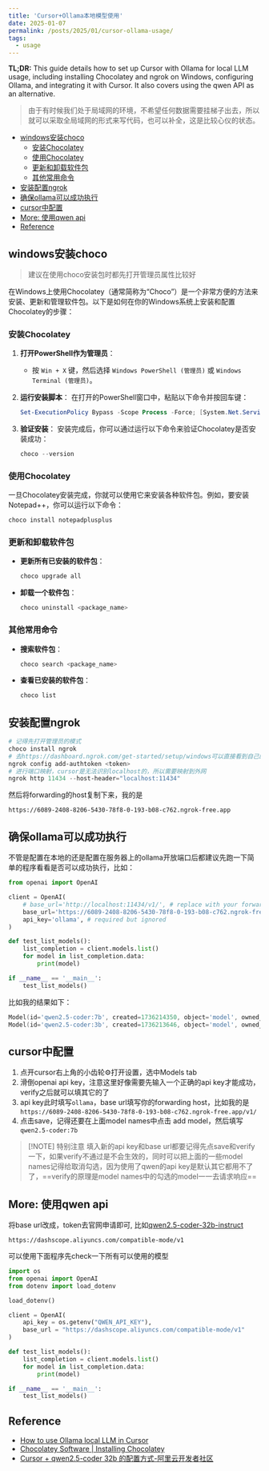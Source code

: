 ```yaml
---
title: 'Cursor+Ollama本地模型使用'
date: 2025-01-07
permalink: /posts/2025/01/cursor-ollama-usage/
tags:
  - usage
---
```


**TL;DR:** This guide details how to set up Cursor with Ollama for local LLM usage, including installing Chocolatey and ngrok on Windows, configuring Ollama, and integrating it with Cursor. It also covers using the qwen API as an alternative.

<!--more-->

> 由于有时候我们处于局域网的环境，不希望任何数据需要挂梯子出去，所以就可以采取全局域网的形式来写代码，也可以补全，这是比较心仪的状态。

- [windows安装choco](#windows安装choco)
  - [安装Chocolatey](#安装chocolatey)
  - [使用Chocolatey](#使用chocolatey)
  - [更新和卸载软件包](#更新和卸载软件包)
  - [其他常用命令](#其他常用命令)
- [安装配置ngrok](#安装配置ngrok)
- [确保ollama可以成功执行](#确保ollama可以成功执行)
- [cursor中配置](#cursor中配置)
- [More: 使用qwen api](#more-使用qwen-api)
- [Reference](#reference)

## windows安装choco

> 建议在使用choco安装包时都先打开管理员属性比较好

在Windows上使用Chocolatey（通常简称为“Choco”）是一个非常方便的方法来安装、更新和管理软件包。以下是如何在你的Windows系统上安装和配置Chocolatey的步骤：

### 安装Chocolatey

1. **打开PowerShell作为管理员**：
   - 按 `Win + X` 键，然后选择 `Windows PowerShell (管理员)` 或 `Windows Terminal (管理员)`。

2. **运行安装脚本**：
   在打开的PowerShell窗口中，粘贴以下命令并按回车键：

   ```powershell
   Set-ExecutionPolicy Bypass -Scope Process -Force; [System.Net.ServicePointManager]::SecurityProtocol = [System.Net.ServicePointManager]::SecurityProtocol -bor 3072; iex ((New-Object System.Net.WebClient).DownloadString('https://community.chocolatey.org/install.ps1'))
   ```

3. **验证安装**：
   安装完成后，你可以通过运行以下命令来验证Chocolatey是否安装成功：

   ```powershell
   choco --version
   ```

### 使用Chocolatey

一旦Chocolatey安装完成，你就可以使用它来安装各种软件包。例如，要安装Notepad++，你可以运行以下命令：

```powershell
choco install notepadplusplus
```

### 更新和卸载软件包

- **更新所有已安装的软件包**：

  ```powershell
  choco upgrade all
  ```

- **卸载一个软件包**：

  ```powershell
  choco uninstall <package_name>
  ```

### 其他常用命令

- **搜索软件包**：

  ```powershell
  choco search <package_name>
  ```

- **查看已安装的软件包**：

  ```powershell
  choco list
  ```

## 安装配置ngrok

```PowerShell
# 记得先打开管理员的模式
choco install ngrok
# 去https://dashboard.ngrok.com/get-started/setup/windows可以直接看到自己的token其实
ngrok config add-authtoken <token>
# 进行端口映射，cursor是无法识别localhost的，所以需要映射到外网
ngrok http 11434 --host-header="localhost:11434"
```

然后将forwarding的host复制下来，我的是

```plaintext
https://6089-2408-8206-5430-78f8-0-193-b08-c762.ngrok-free.app
```

## 确保ollama可以成功执行

不管是配置在本地的还是配置在服务器上的ollama开放端口后都建议先跑一下简单的程序看看是否可以成功执行，比如：

```python
from openai import OpenAI

client = OpenAI(
    # base_url='http://localhost:11434/v1/', # replace with your forwarding host
    base_url='https://6089-2408-8206-5430-78f8-0-193-b08-c762.ngrok-free.app/v1/',
    api_key='ollama', # required but ignored
)

def test_list_models():
    list_completion = client.models.list()
    for model in list_completion.data:
        print(model)

if __name__ == '__main__':
    test_list_models()
```

比如我的结果如下：

```PowerShell
Model(id='qwen2.5-coder:7b', created=1736214350, object='model', owned_by='library')
Model(id='qwen2.5-coder:3b', created=1736213646, object='model', owned_by='library')
```

## cursor中配置

1. 点开cursor右上角的小齿轮⚙️打开设置，选中Models tab
2. 滑倒openai api key，注意这里好像需要先输入一个正确的api key才能成功，verify之后就可以填其它的了
3. api key此时填写`ollama`，base url填写你的forwarding host，比如我的是`https://6089-2408-8206-5430-78f8-0-193-b08-c762.ngrok-free.app/v1/`
4. 点击save，记得还要在上面model names中点击 add model，然后填写`qwen2.5-coder:7b`

> [!NOTE] 特别注意
> 填入新的api key和base url都要记得先点save和verify一下，如果verify不通过是不会生效的，同时可以把上面的一些model names记得给取消勾选，因为使用了qwen的api key是默认其它都用不了了，==verify的原理是model names中的勾选的model一一去请求响应==

## More: 使用qwen api

将base url改成，token去官网申请即可, 比如[qwen2.5-coder-32b-instruct](https://bailian.console.aliyun.com/#/model-market/detail/qwen2.5-coder-32b-instruct)

```plaintext
https://dashscope.aliyuncs.com/compatible-mode/v1
```

可以使用下面程序先check一下所有可以使用的模型

```python
import os
from openai import OpenAI
from dotenv import load_dotenv

load_dotenv()

client = OpenAI(
    api_key = os.getenv("QWEN_API_KEY"),
    base_url = "https://dashscope.aliyuncs.com/compatible-mode/v1"
)

def test_list_models():
    list_completion = client.models.list()
    for model in list_completion.data:
        print(model)

if __name__ == '__main__':
    test_list_models()
```

## Reference

- [How to use Ollama local LLM in Cursor](https://mem.ai/p/bf6ew6HSm1TDuw7iiR4g)
- [Chocolatey Software | Installing Chocolatey](https://chocolatey.org/install)
- [Cursor + qwen2.5-coder 32b 的配置方式-阿里云开发者社区](https://developer.aliyun.com/article/1640134)
